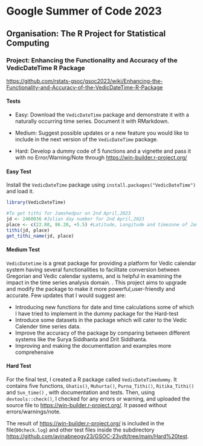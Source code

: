 # Google Summer of Code 2023

## Organisation: The R Project for Statistical Computing 

### Project: Enhancing the Functionality and Accuracy of the VedicDateTime R Package
<https://github.com/rstats-gsoc/gsoc2023/wiki/Enhancing-the-Functionality-and-Accuracy-of-the-VedicDateTime-R-Package>

#### Tests
- Easy: Download the `VedicDateTime` package and demonstrate it with a naturally occurring time series. Document it with RMarkdown.

- Medium: Suggest possible updates or a new feature you would like to include in the next version of the `VedicDateTime` package.

- Hard: Develop a dummy code of 5 functions and a vignette and pass it with no Error/Warning/Note through <https://win-builder.r-project.org/>

#### Easy Test
Install the `VedicDateTime` package using `install.packages("VedicDateTime")` and load it.

``` r
library(VedicDateTime)
```
```r
#To get tithi for Jamshedpur on 2nd April,2023
jd <- 2460036 #Julian day number for 2nd April,2023
place <- c(22.80, 86.20, +5.5) #Latitude, Longitude and timezone of Jamshedpur,India
tithi(jd, place)
get_tithi_name(jd, place)
```


#### Medium Test
`VedicDatetime` is a great package for providing a platform for Vedic calendar system having several functionalities to facilitate conversion between Gregorian and Vedic calendar systems, and is helpful in examining the impact in the time series analysis domain. . This project aims to upgrade and modify the package to make it more powerful,user-friendly and accurate. Few updates that I would suggest are:
-   Introducing new functions for date and time calculations some of which I have tried to implement in the dummy package for the Hard-test
-   Introduce some datasets in the package which will cater to the Vedic Calender time series data. 
-   Improve the accuracy of the package by comparing between different systems like the Surya Siddhanta and Drit Siddhanta.
-   Improving and making the documenttation and examples more comprehensive


#### Hard Test
For the final test, I created a R package called `VedicDateTimedummy`. It contains five functions, `Ghatis()`, `Muhurta()`, `Purna_Tithi()`, `Ritika_Tithi()` and `Sun_time()` , with documentation and tests. Then, using `devtools::check()`, I checked for any errors or warning, and uploaded the source file to <https://win-builder.r-project.org/>. It passed without errors/warnings/note.

The result of <https://win-builder.r-project.org/> is included in the file(`00check.log`) and other test files inside the subdirectory <https://github.com/avinabneogy23/GSOC-23vdt/tree/main/Hard%20test>.
